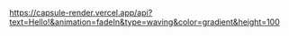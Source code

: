 https://capsule-render.vercel.app/api?text=Hello!&animation=fadeIn&type=waving&color=gradient&height=100

